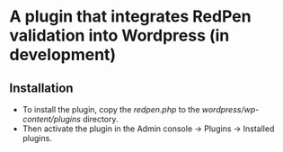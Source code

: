 # A plugin that integrates RedPen validation into Wordpress (in development)

## Installation

* To install the plugin, copy the *redpen.php* to the *wordpress/wp-content/plugins* directory.
* Then activate the plugin in the Admin console -> Plugins -> Installed plugins.
